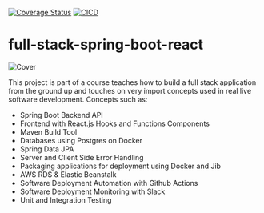 [![Coverage Status](https://coveralls.io/repos/github/nidhal-lourimi/full-stack-spring-boot-react/badge.svg?branch=main)](https://coveralls.io/github/nidhal-lourimi/full-stack-spring-boot-react?branch=main)
[![CICD](https://github.com/amigoscode/spring-boot-fullstack-professional/actions/workflows/deploy.yml/badge.svg?branch=main)](https://github.com/nidhal-lourimi/full-stack-spring-boot-react/actions/workflows/deploy.yml)

# full-stack-spring-boot-react
![Cover](https://user-images.githubusercontent.com/40702606/111074799-bdfbcf00-84dc-11eb-98c0-d40a99aa0da7.png)

This project is part of a course teaches how to build a full stack application from the ground up and touches on very import concepts used in real live software development. Concepts such as:

- Spring Boot Backend API
- Frontend with React.js Hooks and Functions Components
- Maven Build Tool
- Databases using Postgres on Docker
- Spring Data JPA
- Server and Client Side Error Handling
- Packaging applications for deployment using Docker and Jib
- AWS RDS & Elastic Beanstalk
- Software Deployment Automation with Github Actions
- Software Deployment Monitoring with Slack
- Unit and Integration Testing
